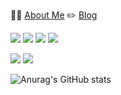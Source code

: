 💁‍♀️ [About Me](https://yellow-salesman-c74.notion.site/cc475f160b2846b0814ae100329c258b)
✏️ [Blog](https://baejjang.tistory.com/)
<p align="">
  <img src="https://img.shields.io/badge/JavaScript-F7DF1E?style=flat-square&logo=JavaScript&logoColor=black"/>
  <img src="https://img.shields.io/badge/TypeScript-3178C6?style=flat-square&logo=TypeScript&logoColor=white"/>
  <img src="https://img.shields.io/badge/Node.js-339933?style=flat-square&logo=Node.js&logoColor=white"/>
  <img src="https://img.shields.io/badge/NestJS-E0234E?style=flat-square&logo=NestJS&logoColor=white"/>
</p>  

<p align="">
  <img src="https://img.shields.io/badge/MySQL-4479A1?style=flat-square&logo=MySQL&logoColor=white"/>
  <img src="https://img.shields.io/badge/Docker-3178C6?style=flat-square&logo=Docker&logoColor=white"/>
</p>

![Anurag's GitHub stats](https://github-readme-stats.vercel.app/api?username=luckyhyom&show_icons=true&theme=gruvbox_light)
